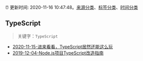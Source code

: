 :alarm_clock: 更新时间: 2020-11-16 10:47:48。[来源分类](../README.md)、[标签分类](../TAGS.md)、[时间分类](../TIMELINE.md)

## TypeScript


> 关键字：`TypeScript`



- [2020-11-15-进来看看，TypeScript居然还能这么玩](https://juejin.im/post/6895538129227546638) 
- [2019-12-04-Node.js项目TypeScript改造指南](https://juejin.im/post/5de4867f51882573135415dd) 